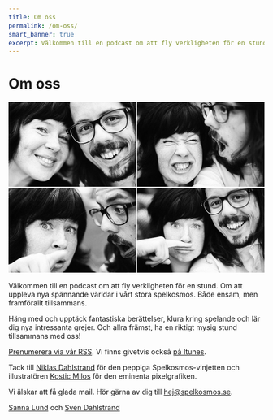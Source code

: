 ```yaml
---
title: Om oss
permalink: /om-oss/
smart_banner: true
excerpt: Välkommen till en podcast om att fly verkligheten för en stund. Om att uppleva nya spännande världar i vårt stora spelkosmos. Både ensam, men framförallt tillsammans.
---
```


# Om oss

<img src="/images/sannasven.jpg" alt="Sanna och Sven">

Välkommen till en podcast om att fly verkligheten för en stund. Om att uppleva nya spännande världar i vårt stora spelkosmos. Både ensam, men framförallt tillsammans.

Häng med och upptäck fantastiska berättelser, klura kring spelande och lär dig nya intressanta grejer. Och allra främst, ha en riktigt mysig stund tillsammans med oss!

[Prenumerera via vår RSS][5]. Vi finns givetvis också [på Itunes][6].

Tack till [Niklas Dahlstrand][4] för den peppiga Spelkosmos-vinjetten och illustratören [Kostic Milos][3] för den eminenta pixelgrafiken.

Vi älskar att få glada mail. Hör gärna av dig till <hej@spelkosmos.se>.

[Sanna Lund][1] och [Sven Dahlstrand][2]

[1]: http://sannalund.se
[2]: https://svendahlstrand.se
[3]: https://www.fiverr.com/harveydentmd
[4]: https://soundcloud.com/chetreo
[5]: /itunes.rss
[6]: https://itunes.apple.com/se/podcast/spelkosmos/id1074034373
